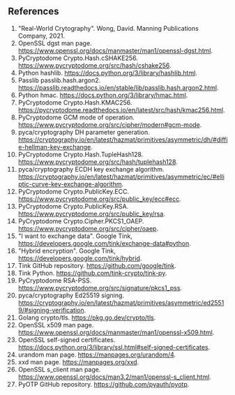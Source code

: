## References
1. "Real-World Crytography". Wong, David. Manning Publications Company, 2021.
1. OpenSSL dgst man page. https://www.openssl.org/docs/manmaster/man1/openssl-dgst.html.
1. PyCryptodome Crypto.Hash.cSHAKE256. https://www.pycryptodome.org/src/hash/cshake256.
1. Python hashlib. https://docs.python.org/3/library/hashlib.html.
1. Passlib passlib.hash.argon2. https://passlib.readthedocs.io/en/stable/lib/passlib.hash.argon2.html.
1. Python hmac. https://docs.python.org/3/library/hmac.html.
1. PyCryptodome Crypto.Hash.KMAC256. https://pycryptodome.readthedocs.io/en/latest/src/hash/kmac256.html.
1. PyCryptodome GCM mode of operation. https://www.pycryptodome.org/src/cipher/modern#gcm-mode.
1. pyca/cryptography DH parameter generation. https://cryptography.io/en/latest/hazmat/primitives/asymmetric/dh/#diffie-hellman-key-exchange.
2. PyCryptodome Crypto.Hash.TupleHash128. https://www.pycryptodome.org/src/hash/tuplehash128.
2. pyca/cryptography ECDH key exchange algorithm. https://cryptography.io/en/latest/hazmat/primitives/asymmetric/ec/#elliptic-curve-key-exchange-algorithm.
2. PyCryptodome Crypto.PublicKey.ECC. https://www.pycryptodome.org/src/public_key/ecc#ecc.
2. PyCryptodome Crypto.PublicKey.RSA. https://www.pycryptodome.org/src/public_key/rsa.
2. PyCryptodome Crypto.Cipher.PKCS1_OAEP. https://www.pycryptodome.org/src/cipher/oaep.
2. "I want to exchange data". Google Tink, https://developers.google.com/tink/exchange-data#python.
2. "Hybrid encryption". Google Tink, https://developers.google.com/tink/hybrid.
2. Tink GitHub repository. https://github.com/google/tink.
2. Tink Python. https://github.com/tink-crypto/tink-py.
2. PyCryptodome RSA-PSS. https://www.pycryptodome.org/src/signature/pkcs1_pss.
2. pyca/cryptography Ed25519 signing. https://cryptography.io/en/latest/hazmat/primitives/asymmetric/ed25519/#signing-verification.
2. Golang crypto/tls. https://pkg.go.dev/crypto/tls.
2. OpenSSL x509 man page. https://www.openssl.org/docs/manmaster/man1/openssl-x509.html.
2. OpenSSL self-signed certificates. https://docs.python.org/3/library/ssl.html#self-signed-certificates.
2. urandom man page. https://manpages.org/urandom/4.
2. xxd man page. https://manpages.org/xxd.
2. OpenSSL s_client man page. https://www.openssl.org/docs/man3.2/man1/openssl-s_client.html.
2. PyOTP GitHub repository. https://github.com/pyauth/pyotp.
